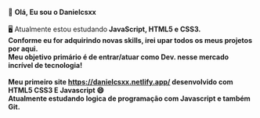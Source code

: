 👋 <b> Olá, Eu sou o Danielcsxx </b><br>
<br>
🖥 Atualmente estou estudando<b> JavaScript, HTML5 e CSS3.
<br> 
Conforme eu for adquirindo novas skills, irei upar todos os meus projetos por aqui.<br> Meu objetivo primário é de entrar/atuar como Dev. nesse mercado incrível de tecnologia!<br>          
Meu primeiro site https://danielcsxx.netlify.app/ desenvolvido com HTML5 CSS3 E Javascript 😄<br>
Atualmente estudando logica de programação com Javascript e também Git.
<!---
Danielcsxx/Danielcsxx is a ✨ special ✨ repository because its `README.md` (this file) appears on your GitHub profile.
You can click the Preview link to take a look at your changes.
--->

 
 <!---- <div style="display: inline_block">
   <img align="center" height="30" width="40" alt="Html5-icone" src="https://cdn.jsdelivr.net/gh/devicons/devicon/icons/html5/html5-original.svg">
   <img align="center" height="30" width="40" alt="Css3-icone" src="https://cdn.jsdelivr.net/gh/devicons/devicon/icons/css3/css3-original.svg">
   <img align="center" height="30" width="40" alt="Js-icone" src="https://cdn.jsdelivr.net/gh/devicons/devicon/icons/javascript/javascript-original.svg"     
 </div>
 ---->
